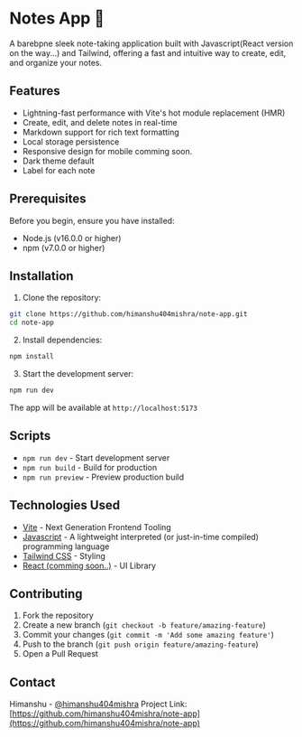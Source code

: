# Notes App 📝

A barebpne sleek note-taking application built with Javascript(React version on the way...) and Tailwind, offering a fast and intuitive way to create, edit, and organize your notes.

## Features

- Lightning-fast performance with Vite's hot module replacement (HMR)
- Create, edit, and delete notes in real-time
- Markdown support for rich text formatting
- Local storage persistence
- Responsive design for mobile comming soon.
- Dark theme default
- Label for each note

## Prerequisites

Before you begin, ensure you have installed:
- Node.js (v16.0.0 or higher)
- npm (v7.0.0 or higher)

## Installation

1. Clone the repository:
```bash
git clone https://github.com/himanshu404mishra/note-app.git
cd note-app
```

2. Install dependencies:
```bash
npm install
```

3. Start the development server:
```bash
npm run dev
```

The app will be available at `http://localhost:5173`

## Scripts

- `npm run dev` - Start development server
- `npm run build` - Build for production
- `npm run preview` - Preview production build



## Technologies Used

- [Vite](https://vitejs.dev/) - Next Generation Frontend Tooling
- [Javascript](https://developer.mozilla.org/en-US/docs/Web/JavaScript) - A lightweight interpreted (or just-in-time compiled) programming language
- [Tailwind CSS](https://tailwindcss.com/) - Styling
- [React (comming soon..)](https://react.dev/) - UI Library


## Contributing

1. Fork the repository
2. Create a new branch (`git checkout -b feature/amazing-feature`)
3. Commit your changes (`git commit -m 'Add some amazing feature'`)
4. Push to the branch (`git push origin feature/amazing-feature`)
5. Open a Pull Request



## Contact

Himanshu - [@himanshu404mishra](https://instagram.com/himanshu404mishra)
Project Link: [https://github.com/himanshu404mishra/note-app](https://github.com/himanshu404mishra/note-app)

